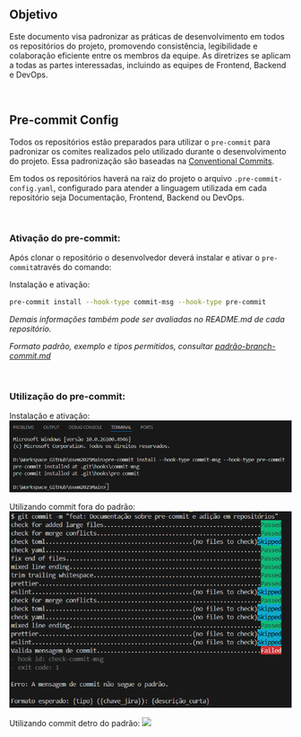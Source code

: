 ## Objetivo

Este documento visa padronizar as práticas de desenvolvimento em todos os repositórios do projeto, promovendo consistência, legibilidade e colaboração eficiente entre os membros da equipe. As diretrizes se aplicam a todas as partes interessadas, incluindo as equipes de Frontend, Backend e DevOps.

<br>

## Pre-commit Config

Todos os repositórios estão preparados para utilizar o `pre-commit` para padronizar os comites realizados pelo utilizado durante o desenvolvimento do projeto. Essa padronização são baseadas na [Conventional Commits](https://www.conventionalcommits.org/en/v1.0.0/).

Em todos os repositórios haverá na raiz do projeto o arquivo `.pre-commit-config.yaml`, configurado para atender a linguagem utilizada em cada repositório seja Documentação, Frontend, Backend ou DevOps.

<br>

### Ativação do pre-commit:

Após clonar o repositório o desenvolvedor deverá instalar e ativar o `pre-commit`através do comando:

Instalação e ativação:

```bash
pre-commit install --hook-type commit-msg --hook-type pre-commit
```

_Demais informações também pode ser avaliadas no README.md de cada repositório._

_Formato padrão, exemplo e tipos permitidos, consultar [padrão-branch-commit.md](./padrao-branch-commit.md)_

<br>

### Utilização do pre-commit:

Instalação e ativação:
![](../images/pre-commit-install-active.png)

Utilizando commit fora do padrão:
![](../images/pre-commit-non-standard.png)

Utilizando commit detro do padrão:
![](../images/pre-commit-standard.png)
